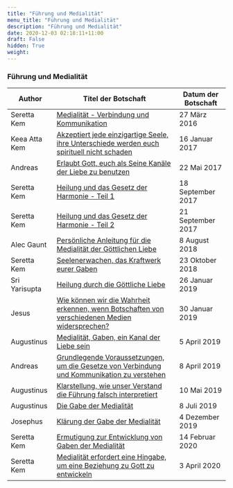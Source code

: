 ```yaml
---
title: "Führung und Medialität"
menu_title: "Führung und Medialität"
description: "Führung und Medialität"
date: 2020-12-03 02:18:11+11:00
draft: False
hidden: True
weight:
---
```

### Führung und Medialität

**Author** | **Titel der Botschaft** | **Datum der Botschaft**  
---|---|---
Seretta Kem | [Medialität - Verbindung und Kommunikation](/aktuelle-botschaften/aktuelle-botschaften-in-reihenfolge-des-datums/aktuelle-botschaften-2016/medialitaet-verbindung-und-kommunikation-af-seretta-kem-27-maerz-2016/) | 27 März 2016
Keea Atta Kem | [Akzeptiert jede einzigartige Seele, ihre Unterschiede werden euch spirituell nicht schaden](/aktuelle-botschaften/aktuelle-botschaften-in-reihenfolge-des-datums/aktuelle-botschaften-2017/akzeptiert-jede-einzigartige-seele-ihre-unterschiede-werden-euch-spirituell-nicht-schaden-af-keea-atta-kem-16-januar-2017/) | 16 Januar 2017
Andreas | [Erlaubt Gott, euch als Seine Kanäle der Liebe zu benutzen](/aktuelle-botschaften/aktuelle-botschaften-in-reihenfolge-des-datums/aktuelle-botschaften-2017/erlaubt-gott-euch-als-seine-kanaele-der-liebe-zu-benutzen-af-andreas-22-mai-2017/) | 22 Mai 2017
Seretta Kem | [Heilung und das Gesetz der Harmonie - Teil 1](/aktuelle-botschaften/aktuelle-botschaften-in-reihenfolge-des-datums/aktuelle-botschaften-2017/heilung-und-das-gesetz-der-harmonie-teil-1-af-seretta-kem-18-september-2017/) | 18 September 2017
Seretta Kem | [Heilung und das Gesetz der Harmonie - Teil 2](/aktuelle-botschaften/aktuelle-botschaften-in-reihenfolge-des-datums/aktuelle-botschaften-2017/heilung-und-das-gesetz-der-harmonie-teil-2-af-seretta-kem-21-september-2017/) | 21 September 2017
Alec Gaunt | [Persönliche Anleitung für die Medialität der Göttlichen Liebe](/aktuelle-botschaften/aktuelle-botschaften-in-reihenfolge-des-datums/aktuelle-botschaften-2018/persoenliche-anleitung-fuer-die-medialitaet-der-goettlichen-liebe-af-alec-gaunt-8-august-2018/) | 8 August 2018
Seretta Kem | [Seelenerwachen, das Kraftwerk eurer Gaben](/aktuelle-botschaften/aktuelle-botschaften-in-reihenfolge-des-datums/aktuelle-botschaften-2018/seelenerwachen-das-kraftwerk-eurer-gaben-af-seretta-kem-23-oktober-2018/) | 23 Oktober 2018
Sri Yarisupta | [Heilung durch die Göttliche Liebe](/aktuelle-botschaften/aktuelle-botschaften-in-reihenfolge-des-datums/aktuelle-botschaften-2019/heilung-durch-die-goettliche-liebe-af-sri-yarisupta-26-januar-2019/) | 26 Januar 2019
Jesus | [Wie können wir die Wahrheit erkennen, wenn Botschaften von verschiedenen Medien widersprechen?](/aktuelle-botschaften/aktuelle-botschaften-in-reihenfolge-des-datums/aktuelle-botschaften-2019/wie-koennen-wir-die-wahrheit-erkennen-wenn-botschaften-von-verschiedenen-medien-widersprechen-af-jesus-30-januar-2019/) | 30 Januar 2019
Augustinus | [Medialität, Gaben, ein Kanal der Liebe sein](/aktuelle-botschaften/aktuelle-botschaften-in-reihenfolge-des-datums/aktuelle-botschaften-2019/medialitaet-gaben-ein-kanal-der-liebe-sein-af-augustinus-5-april-2019/) | 5 April 2019
Andreas | [Grundlegende Voraussetzungen, um die Gesetze von Verbindung und Kommunikation zu verstehen](/aktuelle-botschaften/aktuelle-botschaften-in-reihenfolge-des-datums/aktuelle-botschaften-2019/grundlegende-voraussetzungen-um-die-gesetze-von-verbindung-und-kommunikation-zu-verstehen-af-andreas-8-april-2019/) | 8 April 2019
Augustinus | [Klarstellung, wie unser Verstand die Führung falsch interpretiert](/aktuelle-botschaften/aktuelle-botschaften-in-reihenfolge-des-datums/aktuelle-botschaften-2019/klarstellung-wie-unser-verstand-die-fuehrung-falsch-interpretiert-af-augustinus-10-mai-2019/) | 10 Mai 2019
Augustinus | [Die Gabe der Medialität](/aktuelle-botschaften/aktuelle-botschaften-in-reihenfolge-des-datums/aktuelle-botschaften-2019/die-gabe-der-medialitaet-af-augustinus-8-juli-2019/) | 8 Juli 2019
Josephus | [Klärung der Gabe der Medialität](/aktuelle-botschaften/aktuelle-botschaften-in-reihenfolge-des-datums/aktuelle-botschaften-2019/klaerung-der-gabe-der-medialitaet-af-josephus-4-dezember-2019/) | 4 Dezember 2019
Seretta Kem | [Ermutigung zur Entwicklung von Gaben der Medialität](/aktuelle-botschaften/aktuelle-botschaften-in-reihenfolge-des-datums/aktuelle-botschaften-2020/ermutigung-zur-entwicklung-von-gaben-der-medialitaet-af-seretta-kem-14-februar-2020/) | 14 Februar 2020
Seretta Kem | [Medialität erfordert eine Hingabe, um eine Beziehung zu Gott zu entwickeln](/aktuelle-botschaften/aktuelle-botschaften-in-reihenfolge-des-datums/aktuelle-botschaften-2020/medialitaet-erfordert-eine-hingabe-um-eine-beziehung-zu-gott-zu-entwickeln-af-seretta-kem-3-april-2020/) | 3 April 2020
